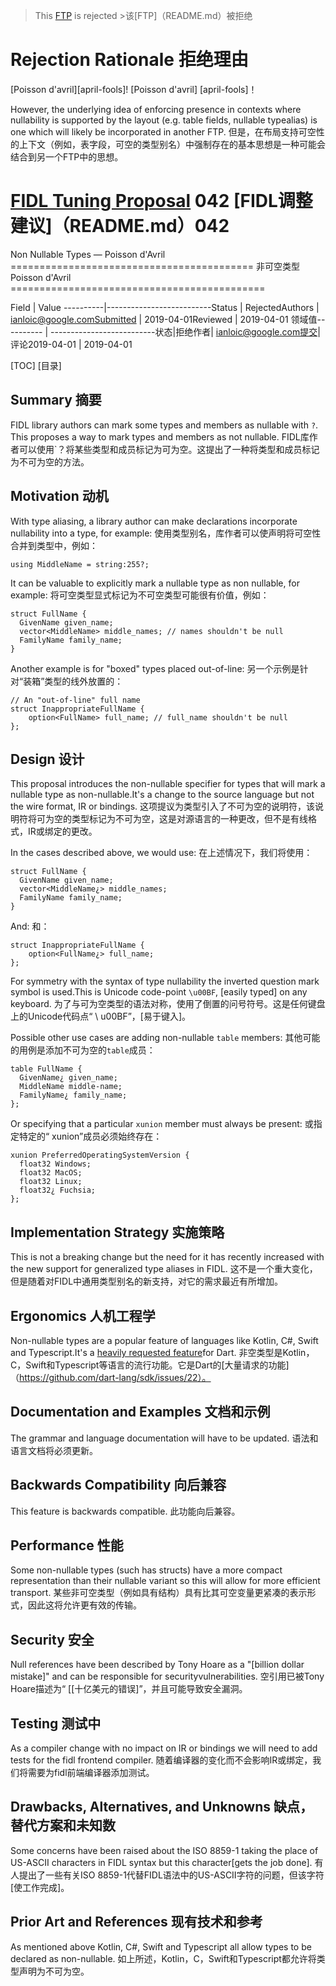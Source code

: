 > This [FTP](README.md) is rejected  >该[FTP]（README.md）被拒绝

 
# Rejection Rationale  拒绝理由 

[Poisson d'avril][april-fools]!  [Poisson d'avril] [april-fools]！

However, the underlying idea of enforcing presence in contexts where nullability is supported by the layout (e.g. table fields, nullable typealias) is one which will likely be incorporated in another FTP. 但是，在布局支持可空性的上下文（例如，表字段，可空的类型别名）中强制存在的基本思想是一种可能会结合到另一个FTP中的思想。

 
# [FIDL Tuning Proposal](README.md) 042  [FIDL调整建议]（README.md）042 

Non Nullable Types &mdash; Poisson d'Avril ========================================== 非可空类型Poisson d'Avril ============================================

Field     | Value ----------|--------------------------Status    | RejectedAuthors   | ianloic@google.comSubmitted | 2019-04-01Reviewed  | 2019-04-01 领域值---------- | --------------------------状态|拒绝作者| ianloic@google.com提交|评论2019-04-01 | 2019-04-01

[TOC]  [目录]

 
## Summary  摘要 

FIDL library authors can mark some types and members as nullable with `?`. This proposes a way to mark types and members as not nullable. FIDL库作者可以使用`？将某些类型和成员标记为可为空。这提出了一种将类型和成员标记为不可为空的方法。

 
## Motivation  动机 

With type aliasing, a library author can make declarations incorporate nullability into a type, for example: 使用类型别名，库作者可以使声明将可空性合并到类型中，例如：

```fidl
using MiddleName = string:255?;
```
 

It can be valuable to explicitly mark a nullable type as non nullable, for example: 将可空类型显式标记为不可空类型可能很有价值，例如：

```fidl
struct FullName {
  GivenName given_name;
  vector<MiddleName> middle_names; // names shouldn't be null
  FamilyName family_name;
}
```
 

Another example is for "boxed" types placed out-of-line:  另一个示例是针对“装箱”类型的线外放置的：

```fidl
// An "out-of-line" full name
struct InappropriateFullName {
    option<FullName> full_name; // full_name shouldn't be null
};
```
 

 
## Design  设计 

This proposal introduces the non-nullable specifier for types that will mark a nullable type as non-nullable.It's a change to the source language but not the wire format, IR or bindings. 这项提议为类型引入了不可为空的说明符，该说明符将可为空的类型标记为不可为空，这是对源语言的一种更改，但不是有线格式，IR或绑定的更改。

In the cases described above, we would use:  在上述情况下，我们将使用：

```fidl
struct FullName {
  GivenName given_name;
  vector<MiddleName¿> middle_names;
  FamilyName family_name;
}
```
 

And:  和：

```fidl
struct InappropriateFullName {
    option<FullName¿> full_name;
};
```
 

For symmetry with the syntax of type nullability the inverted question mark symbol is used.This is Unicode code-point `\u00BF`, [easily typed] on any keyboard. 为了与可为空类型的语法对称，使用了倒置的问号符号。这是任何键盘上的Unicode代码点“ \ u00BF”，[易于键入]。

Possible other use cases are adding non-nullable `table` members:  其他可能的用例是添加不可为空的`table`成员：

```fidl
table FullName {
  GivenName¿ given_name;
  MiddleName middle-name;
  FamilyName¿ family_name;
};
```
 

Or specifying that a particular `xunion` member must always be present:  或指定特定的“ xunion”成员必须始终存在：

```fidl
xunion PreferredOperatingSystemVersion {
  float32 Windows;
  float32 MacOS;
  float32 Linux;
  float32¿ Fuchsia;
};
```
 

 
## Implementation Strategy  实施策略 

This is not a breaking change but the need for it has recently increased with the new support for generalized type aliases in FIDL. 这不是一个重大变化，但是随着对FIDL中通用类型别名的新支持，对它的需求最近有所增加。

 
## Ergonomics  人机工程学 

Non-nullable types are a popular feature of languages like Kotlin, C#, Swift and Typescript.It's a [heavily requested feature](https://github.com/dart-lang/sdk/issues/22)for Dart. 非空类型是Kotlin，C，Swift和Typescript等语言的流行功能。它是Dart的[大量请求的功能]（https://github.com/dart-lang/sdk/issues/22）。

 
## Documentation and Examples  文档和示例 

The grammar and language documentation will have to be updated.  语法和语言文档将必须更新。

 
## Backwards Compatibility  向后兼容 

This feature is backwards compatible.  此功能向后兼容。

 
## Performance  性能 

Some non-nullable types (such has structs) have a more compact representation than their nullable variant so this will allow for more efficient transport. 某些非可空类型（例如具有结构）具有比其可空变量更紧凑的表示形式，因此这将允许更有效的传输。

 
## Security  安全 

Null references have been described by Tony Hoare as a "[billion dollar mistake]" and can be responsible for securityvulnerabilities. 空引用已被Tony Hoare描述为“ [[十亿美元的错误]”，并且可能导致安全漏洞。

 
## Testing  测试中 

As a compiler change with no impact on IR or bindings we will need to add tests for the fidl frontend compiler. 随着编译器的变化而不会影响IR或绑定，我们将需要为fidl前端编译器添加测试。

 
## Drawbacks, Alternatives, and Unknowns  缺点，替代方案和未知数 

Some concerns have been raised about the ISO 8859-1 taking the place of US-ASCII characters in FIDL syntax but this character[gets the job done]. 有人提出了一些有关ISO 8859-1代替FIDL语法中的US-ASCII字符的问题，但该字符[使工作完成]。

 
## Prior Art and References  现有技术和参考 

As mentioned above Kotlin, C#, Swift and Typescript all allow types to be declared as non-nullable. 如上所述，Kotlin，C，Swift和Typescript都允许将类型声明为不可为空。

